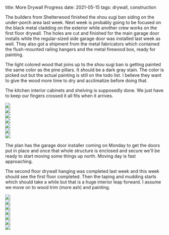 title: More Drywall Progress
date: 2021-05-15
tags: drywall, construction

The builders from Shelterwood finished the shou sugi ban siding on the under-porch area last week. Next week is probably going to be focused on the black metal cladding on the exterior while another crew works on the first floor drywall. The holes are cut and finished for the main garage door installs while the regular-sized side garage door was installed last week as well. They also got a shipment from the metal fabricators which contained the flush-mounted railing hangers and the metal firewood box, ready for painting. 

The light colored wood that joins up to the shou sugi ban is getting painted the same color as the pine pillars. It should be a dark gray stain. The color is picked out but the actual painting is still on the todo list. I believe they want to give the wood more time to dry and acclimatize before doing that.

The kitchen interior cabinets and shelving is supposedly done.  We just have to keep our fingers crossed it all fits when it arrives. 

![](/files/2021-05-15-flush-railing-mounts.PNG)       
![](/files/2021-05-15-metal-firewood-box.JPG)       
![](/files/2021-05-15-front-door.JPG)       
![](/files/2021-05-15-south-wall-shou-sugi-ban.JPG)       
![](/files/2021-05-15-shou-sugi-ban-porch.jpeg)       
![](/files/2021-05-15-garages.JPG)       
![](/files/2021-05-15-garage-door.jpeg)       

The plan has the garage door installer coming on Monday to get the doors put in place and once that whole structure is enclosed and secure we'll be ready to start moving some things up north.  Moving day is fast approaching. 

The second floor drywall hanging was completed last week and this week should see the first floor completed.  Then the taping and mudding starts which should take a while but that is a huge interior leap forward. I assume we move on to wood trim (more ash) and painting.  

![](/files/2021-05-15-look-up-drywall.jpeg)       
![](/files/2021-05-15-henry-room-dw.JPG)       
![](/files/2021-05-15-2nd-fl-dw.JPG)       
![](/files/2021-05-15-main-br-dw.JPG)       
![](/files/2021-05-15-office-dw.JPG)       
![](/files/2021-05-15-storage-dw.JPG)       
![](/files/2021-05-15-guest-dw.JPG)       
